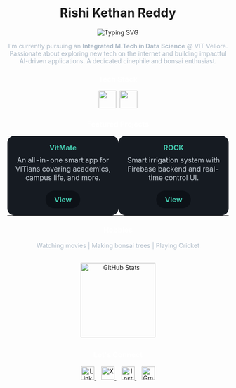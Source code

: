 <!-- GitHub Profile for Rishi Kethan Reddy -->
<div align="center">
<h1 class="animated-underline">Rishi Kethan Reddy</h1>

<p align="center">
  <img src="https://readme-typing-svg.demolab.com?font=Open+Sans&weight=600&size=22&duration=2000&pause=1000&color=43C6AC&center=true&vCenter=true&width=435&lines=AI+Researcher;Full+Stack+Developer;Tech+Enthusiast" alt="Typing SVG" />
</p>


<p style="color: #ADBAC7; max-width: 700px;">
I'm currently pursuing an <strong>Integrated M.Tech in Data Science</strong> @ VIT Vellore. Passionate about exploring new tech on the internet and building impactful AI-driven applications. A dedicated cinephile and bonsai enthusiast.
</p>

<h3 style="font-weight:bold; color:#ffffff;">Tech Stack</h3>

<p align="center">
  <img src="https://skillicons.dev/icons?i=html,css,js,ts,react,nodejs" height="40"/>&nbsp;
  <img src="https://skillicons.dev/icons?i=tailwind,firebase,supabase,python,java,cpp" height="40"/>
</p>


<h3 align="center" style="color:#ffffff; font-weight:bold;">Featured Projects</h3>

<table align="center" style="border-collapse: collapse; border-spacing: 0;">
  <tr>
    <td align="center" style="background-color:#161B22; border-radius:16px; color:#C9D1D9; width:300px; padding:16px;">
      <h4 style="color:#43C6AC; margin: 0;">VitMate</h4>
      <p style="margin: 8px 0;">An all-in-one smart app for VITians covering academics, campus life, and more.</p>
      <a href="https://drive.google.com/file/d/1SrE6RSgknQ0-uYPYTbXAgiqyJrjTxk6x/view?usp=drivesdk" 
         style="display:inline-block; margin-top:12px; padding:10px 20px; border-radius:24px; background-color:#0D1117; color:#43C6AC; text-decoration:none; font-weight:bold;">
        View
      </a>
    </td>
    <td align="center" style="background-color:#161B22; border-radius:16px; color:#C9D1D9; width:300px; padding:16px;">
      <h4 style="color:#43C6AC; margin: 0;">ROCK</h4>
      <p style="margin: 8px 0;">Smart irrigation system with Firebase backend and real-time control UI.</p>
      <a href="https://rock-irrigation-app-2.web.app/" 
         style="display:inline-block; margin-top:12px; padding:10px 20px; border-radius:24px; background-color:#0D1117; color:#43C6AC; text-decoration:none; font-weight:bold;">
        View
      </a>
    </td>
  </tr>
</table>




<h3 style="font-weight:bold; color:#ffffff;">Hobbies</h3>

<p style="color: #ADBAC7;" align="center">
Watching movies | Making bonsai trees | Playing Cricket
</p>

<br>

  <a href="https://github.com/RishiKethanReddy">
    <img src="https://github-readme-stats.vercel.app/api?username=RishiKethanReddy&show_icons=true&theme=tokyonight&hide=stars&count_private=true&hide_border=true&bg_color=0D1117&title_color=43C6AC&icon_color=43C6AC&text_color=C9D1D9" height="170" alt="GitHub Stats"/>
  </a>


<h2></h2>
<h3 style="font-weight:bold; color:#ffffff;">Let's Connect</h3>

<p align="center">
  <a href="https://www.linkedin.com/in/rishikethanreddy" target="_blank">
    <img src="https://img.icons8.com/color/48/linkedin.png" width="30" alt="LinkedIn" style="border: none;" />
  </a>&nbsp;&nbsp;
  <a href="https://x.com/prkr29?s=08" target="_blank">
    <img src="https://img.icons8.com/ios-glyphs/30/ffffff/twitterx.png" width="30" alt="X" />
  </a>&nbsp;&nbsp;
  <a href="https://www.instagram.com/igobyrishi" target="_blank">
    <img src="https://img.icons8.com/fluency/48/instagram-new.png" width="30" alt="Instagram" style="border: none;" />
  </a>&nbsp;&nbsp;
  <a href="mailto:palarishikethanreddy@gmail.com" target="_blank">
    <img src="https://img.icons8.com/color/48/gmail-new.png" width="30" alt="Gmail" style="border: none;" />
  </a>
</p>

</div>
